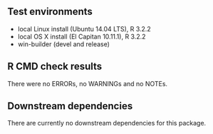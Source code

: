 ## Test environments

* local Linux install (Ubuntu 14.04 LTS), R 3.2.2
* local OS X install (El Capitan 10.11.1), R 3.2.2
* win-builder (devel and release)

## R CMD check results

There were no ERRORs, no WARNINGs and no NOTEs.


## Downstream dependencies

There are currently no downstream dependencies for this package.